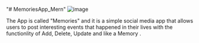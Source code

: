 "# MemoriesApp_Mern" 
![image](https://user-images.githubusercontent.com/62050083/215691417-aa8fe2c8-ca54-4481-9199-4c8b6ecd5f43.png)


The App is called "Memories" and it is a simple social media app that allows users to post interesting events that happened in their lives with the functionlity of Add, Delete, Update and like a Memory .

